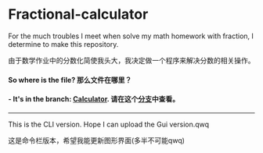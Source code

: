 # Fractional-calculator
For the much troubles I meet when solve my math homework with fraction, I determine to make this repository.

由于数学作业中的分数化简使我头大，我决定做一个程序来解决分数的相关操作。

#### So where is the file? 那么文件在哪里？
#### - It's in the branch: [Calculator](https://github.com/LimonHans/Fractional-calculator/tree/Calculator). 请在这个[分支](https://github.com/LimonHans/Fractional-calculator/tree/Calculator)中查看。

----

This is the CLI version. Hope I can upload the Gui version.qwq

这是命令栏版本，希望我能更新图形界面(多半不可能qwq)
